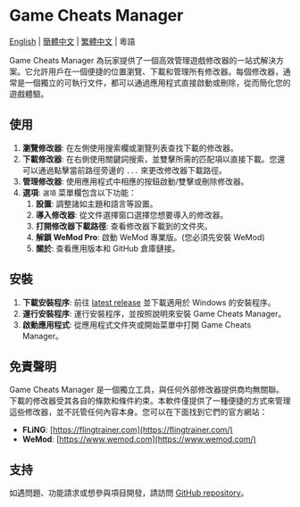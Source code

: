 # Game Cheats Manager

[English](./README.md) | [簡體中文](./README_CN.md) | [繁體中文](./README_TW.md) | 粵語

Game Cheats Manager 為玩家提供了一個高效管理遊戲修改器的一站式解決方案。它允許用戶在一個便捷的位置瀏覽、下載和管理所有修改器。每個修改器，通常是一個獨立的可執行文件，都可以通過應用程式直接啟動或刪除，從而簡化您的遊戲體驗。

## 使用

1. **瀏覽修改器**: 在左側使用搜索欄或瀏覽列表查找下載的修改器。
2. **下載修改器**: 在右側使用關鍵詞搜索，並雙擊所需的匹配項以直接下載。您還可以通過點擊當前路徑旁邊的 `...` 來更改修改器下載路徑。
3. **管理修改器**: 使用應用程式中相應的按鈕啟動/雙擊或刪除修改器。
4. **選項**: `選項` 菜單欄包含以下功能：
   1. **設置**: 調整諸如主題和語言等設置。
   2. **導入修改器**: 從文件選擇窗口選擇您想要導入的修改器。
   3. **打開修改器下載路徑**: 查看修改器下載到的文件夾。
   4. **解鎖 WeMod Pro**: 啟動 WeMod 專業版。(您必須先安裝 WeMod)
   5. **關於**: 查看應用版本和 GitHub 倉庫鏈接。

## 安裝

1. **下載安裝程序**: 前往 [latest release](https://github.com/dyang886/Game-Cheats-Manager/releases) 並下載適用於 Windows 的安裝程序。
2. **運行安裝程序**: 運行安裝程序，並按照說明來安裝 Game Cheats Manager。
3. **啟動應用程式**: 從應用程式文件夾或開始菜單中打開 Game Cheats Manager。

## 免責聲明

Game Cheats Manager 是一個獨立工具，與任何外部修改器提供商均無關聯。下載的修改器受其各自的條款和條件約束。本軟件僅提供了一種便捷的方式來管理這些修改器，並不託管任何內容本身。您可以在下面找到它們的官方網站：

- **FLiNG**: [https://flingtrainer.com](https://flingtrainer.com/)
- **WeMod**: [https://www.wemod.com](https://www.wemod.com/)

## 支持

如遇問題、功能請求或想參與項目開發，請訪問 [GitHub repository](https://github.com/dyang886/Game-Cheats-Manager)。

